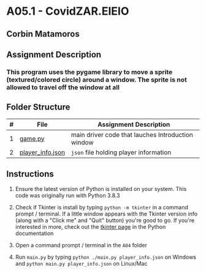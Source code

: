 # A05.1 - CovidZAR.EIEIO

## Corbin Matamoros

## Assignment Description

### This program uses the pygame library to move a sprite (textured/colored circle) around a window. The sprite is not allowed to travel off the window at all

## Folder Structure

|   #   | File | Assignment Description |
| :---: | ----------- | ---------------------- |
|   1    |  [game.py](game.py)  | main driver code that lauches Introduction window |
|   2    |  [player_info.json](player_info.json)  | `json` file holding player information |

## Instructions

1. Ensure the latest version of Python is installed on your system. This code was originally run with Python 3.8.3

2. Check if Tkinter is install by typing `python -m tkinter` in a command prompt / terminal. If a little window appears with the Tkinter version info (along with a "Click me" and "Quit" button) you're good to go. If you're interested in more, check out the [tkinter page](https://docs.python.org/3/library/tkinter.html) in the Python documentation

3. Open a command prompt / terminal in the `A04` folder

4. Run `main.py` by typing `python ./main.py player_info.json` on Windows and `python main.py player_info.json` on Linux/Mac
